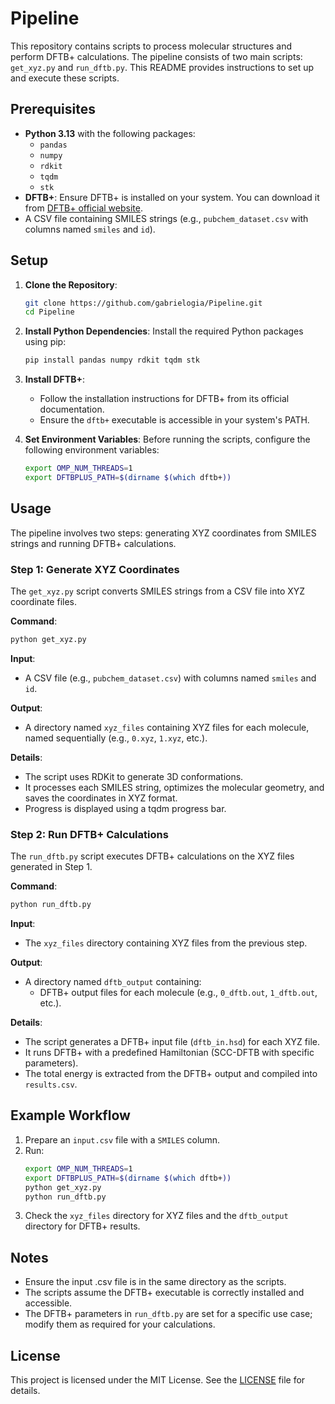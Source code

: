 # Pipeline

This repository contains scripts to process molecular structures and perform DFTB+ calculations. The pipeline consists of two main scripts: `get_xyz.py` and `run_dftb.py`. This README provides instructions to set up and execute these scripts.

## Prerequisites

- **Python 3.13** with the following packages:
  - `pandas`
  - `numpy`
  - `rdkit`
  - `tqdm`
  - `stk`
- **DFTB+**: Ensure DFTB+ is installed on your system. You can download it from [DFTB+ official website](https://dftbplus.org/).
- A CSV file containing SMILES strings (e.g., `pubchem_dataset.csv` with columns named `smiles` and `id`).

## Setup

1. **Clone the Repository**:
   ```bash
   git clone https://github.com/gabrielogia/Pipeline.git
   cd Pipeline
   ```

2. **Install Python Dependencies**:
   Install the required Python packages using pip:
   ```bash
   pip install pandas numpy rdkit tqdm stk
   ```

3. **Install DFTB+**:
   - Follow the installation instructions for DFTB+ from its official documentation.
   - Ensure the `dftb+` executable is accessible in your system's PATH.

4. **Set Environment Variables**:
   Before running the scripts, configure the following environment variables:
   ```bash
   export OMP_NUM_THREADS=1
   export DFTBPLUS_PATH=$(dirname $(which dftb+))
   ```

## Usage

The pipeline involves two steps: generating XYZ coordinates from SMILES strings and running DFTB+ calculations.

### Step 1: Generate XYZ Coordinates
The `get_xyz.py` script converts SMILES strings from a CSV file into XYZ coordinate files.

**Command**:
```bash
python get_xyz.py
```

**Input**:
- A CSV file (e.g., `pubchem_dataset.csv`) with columns named `smiles` and `id`.

**Output**:
- A directory named `xyz_files` containing XYZ files for each molecule, named sequentially (e.g., `0.xyz`, `1.xyz`, etc.).

**Details**:
- The script uses RDKit to generate 3D conformations.
- It processes each SMILES string, optimizes the molecular geometry, and saves the coordinates in XYZ format.
- Progress is displayed using a tqdm progress bar.

### Step 2: Run DFTB+ Calculations
The `run_dftb.py` script executes DFTB+ calculations on the XYZ files generated in Step 1.

**Command**:
```bash
python run_dftb.py
```

**Input**:
- The `xyz_files` directory containing XYZ files from the previous step.

**Output**:
- A directory named `dftb_output` containing:
  - DFTB+ output files for each molecule (e.g., `0_dftb.out`, `1_dftb.out`, etc.).

**Details**:
- The script generates a DFTB+ input file (`dftb_in.hsd`) for each XYZ file.
- It runs DFTB+ with a predefined Hamiltonian (SCC-DFTB with specific parameters).
- The total energy is extracted from the DFTB+ output and compiled into `results.csv`.

## Example Workflow

1. Prepare an `input.csv` file with a `SMILES` column.
2. Run:
   ```bash
   export OMP_NUM_THREADS=1
   export DFTBPLUS_PATH=$(dirname $(which dftb+))
   python get_xyz.py
   python run_dftb.py
   ```
3. Check the `xyz_files` directory for XYZ files and the `dftb_output` directory for DFTB+ results.

## Notes

- Ensure the input .csv file is in the same directory as the scripts.
- The scripts assume the DFTB+ executable is correctly installed and accessible.
- The DFTB+ parameters in `run_dftb.py` are set for a specific use case; modify them as required for your calculations.

## License

This project is licensed under the MIT License. See the [LICENSE](LICENSE) file for details.